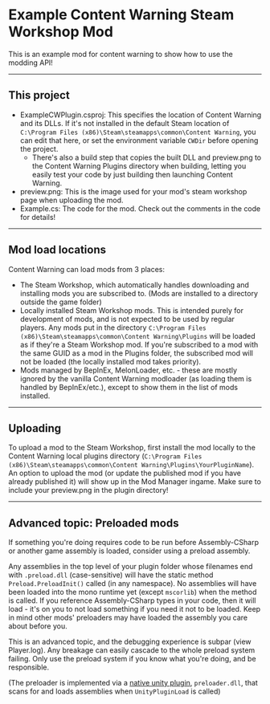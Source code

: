 Example Content Warning Steam Workshop Mod
===
This is an example mod for content warning to show how to use the modding API!

---

## This project

- ExampleCWPlugin.csproj: This specifies the location of Content Warning and its DLLs. If it's not installed in the default Steam location of `C:\Program Files (x86)\Steam\steamapps\common\Content Warning`, you can edit that here, or set the environment variable `CWDir` before opening the project.
    - There's also a build step that copies the built DLL and preview.png to the Content Warning Plugins directory when building, letting you easily test your code by just building then launching Content Warning.
- preview.png: This is the image used for your mod's steam workshop page when uploading the mod.
- Example.cs: The code for the mod. Check out the comments in the code for details!

---

## Mod load locations

Content Warning can load mods from 3 places:

- The Steam Workshop, which automatically handles downloading and installing mods you are subscribed to. (Mods are installed to a directory outside the game folder)
- Locally installed Steam Workshop mods. This is intended purely for development of mods, and is not expected to be used by regular players. Any mods put in the directory `C:\Program Files (x86)\Steam\steamapps\common\Content Warning\Plugins` will be loaded as if they're a Steam Workshop mod. If you're subscribed to a mod with the same GUID as a mod in the Plugins folder, the subscribed mod will not be loaded (the locally installed mod takes priority).
- Mods managed by BepInEx, MelonLoader, etc. - these are mostly ignored by the vanilla Content Warning modloader (as loading them is handled by BepInEx/etc.), except to show them in the list of mods installed.

---

## Uploading

To upload a mod to the Steam Workshop, first install the mod locally to the Content Warning local plugins directory (`C:\Program Files (x86)\Steam\steamapps\common\Content Warning\Plugins\YourPluginName`). An option to upload the mod (or update the published mod if you have already published it) will show up in the Mod Manager ingame. Make sure to include your preview.png in the plugin directory!

---

## Advanced topic: Preloaded mods

If something you're doing requires code to be run before Assembly-CSharp or another game assembly is loaded, consider using a preload assembly.

Any assemblies in the top level of your plugin folder whose filenames end with `.preload.dll` (case-sensitive) will have the static method `Preload.PreloadInit()` called (in any namespace). No assemblies will have been loaded into the mono runtime yet (except `mscorlib`) when the method is called. If you reference Assembly-CSharp types in your code, then it will load - it's on you to not load something if you need it not to be loaded. Keep in mind other mods' preloaders may have loaded the assembly you care about before you.

This is an advanced topic, and the debugging experience is subpar (view Player.log). Any breakage can easily cascade to the whole preload system failing. Only use the preload system if you know what you're doing, and be responsible.

(The preloader is implemented via a [native unity plugin](https://docs.unity3d.com/Manual/plug-ins-native.html), `preloader.dll`, that scans for and loads assemblies when `UnityPluginLoad` is called)
